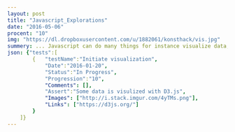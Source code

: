 ```yaml
---
layout: post
title: "Javascript_Explorations"
date: "2016-05-06"
procent: "10"
img: "https://dl.dropboxusercontent.com/u/1882061/konsthack/vis.jpg"
summery: ... Javascript can do many things for instance visualize data, let's use start the exploration with D3.js to explore visualization. 
json: {"tests":[
        {   "testName":"Initiate visualization", 
            "Date":"2016-01-20",
            "Status":"In Progress",
            "Progression":"10",
            "Comments": [],
            "Assert":"Some data is visulized with D3.js",
            "Images": ["http://i.stack.imgur.com/4yTMs.png"],  
            "Links": ["https://d3js.org/"]
        }
    ]}
---
```

<div class="test-target"></div>

